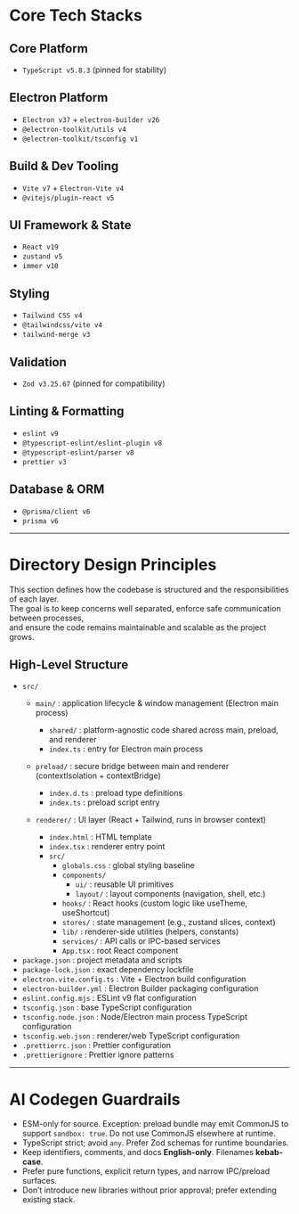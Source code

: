 # Core Tech Stacks

## Core Platform
- `TypeScript v5.8.3` (pinned for stability)

## Electron Platform
- `Electron v37` + `electron-builder v26`
- `@electron-toolkit/utils v4`
- `@electron-toolkit/tsconfig v1`

## Build & Dev Tooling
- `Vite v7` + `Electron-Vite v4`
- `@vitejs/plugin-react v5`

## UI Framework & State
- `React v19`
- `zustand v5`
- `immer v10`

## Styling
- `Tailwind CSS v4`
- `@tailwindcss/vite v4`
- `tailwind-merge v3`

## Validation
- `Zod v3.25.67` (pinned for compatibility)

## Linting & Formatting
- `eslint v9`
- `@typescript-eslint/eslint-plugin v8`
- `@typescript-eslint/parser v8`
- `prettier v3`

## Database & ORM
- `@prisma/client v6`
- `prisma v6`

---

# Directory Design Principles

This section defines how the codebase is structured and the responsibilities of each layer.  
The goal is to keep concerns well separated, enforce safe communication between processes,  
and ensure the code remains maintainable and scalable as the project grows.

## High-Level Structure

- `src/`
  - `main/` : application lifecycle & window management (Electron main process)
    - `shared/` : platform-agnostic code shared across main, preload, and renderer
    - `index.ts` : entry for Electron main process

  - `preload/` : secure bridge between main and renderer (contextIsolation + contextBridge)
    - `index.d.ts` : preload type definitions
    - `index.ts` : preload script entry

  - `renderer/` : UI layer (React + Tailwind, runs in browser context)
    - `index.html` : HTML template
    - `index.tsx` : renderer entry point
    - `src/`
      - `globals.css` : global styling baseline
      - `components/`
        - `ui/` : reusable UI primitives
        - `layout/` : layout components (navigation, shell, etc.)
      - `hooks/` : React hooks (custom logic like useTheme, useShortcut)
      - `stores/` : state management (e.g., zustand slices, context)
      - `lib/` : renderer-side utilities (helpers, constants)
      - `services/` : API calls or IPC-based services
      - `App.tsx` : root React component
- `package.json` : project metadata and scripts
- `package-lock.json` : exact dependency lockfile
- `electron.vite.config.ts` : Vite + Electron build configuration
- `electron-builder.yml` : Electron Builder packaging configuration
- `eslint.config.mjs` : ESLint v9 flat configuration
- `tsconfig.json` : base TypeScript configuration
- `tsconfig.node.json` : Node/Electron main process TypeScript configuration
- `tsconfig.web.json` : renderer/web TypeScript configuration
- `.prettierrc.json` : Prettier configuration
- `.prettierignore` : Prettier ignore patterns

---

# AI Codegen Guardrails
- ESM-only for source. Exception: preload bundle may emit CommonJS to support `sandbox: true`. Do not use CommonJS elsewhere at runtime.
- TypeScript strict; avoid `any`. Prefer Zod schemas for runtime boundaries.
- Keep identifiers, comments, and docs **English-only**. Filenames **kebab-case**.
- Prefer pure functions, explicit return types, and narrow IPC/preload surfaces.
- Don’t introduce new libraries without prior approval; prefer extending existing stack.